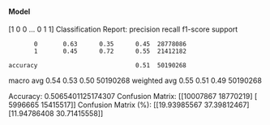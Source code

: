 #### Model
[1 0 0 ... 0 1 1]
Classification Report:
              precision    recall  f1-score   support

           0       0.63      0.35      0.45  28778086
           1       0.45      0.72      0.55  21412182

    accuracy                           0.51  50190268
   macro avg       0.54      0.53      0.50  50190268
weighted avg       0.55      0.51      0.49  50190268

Accuracy: 0.5065401125174307
Confusion Matrix:
[[10007867 18770219]
 [ 5996665 15415517]]
Confusion Matrix (%):
[[19.93985567 37.39812467]
 [11.94786408 30.71415558]]

